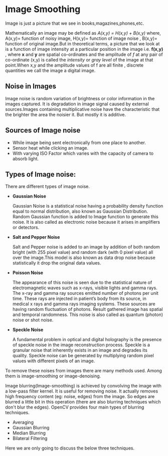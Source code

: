 # Image Smoothing 

Image is just a picture that we see in books,magazines,phones,etc.

Mathematically an image may be defined as _A(x,y) = H(x,y) + B(x,y)_ where, A(x,y)= function of noisy image, H(x,y)= function of image noise , B(x,y)= function of original image.But in theoretical terms, a picture that we look at is a function of image intensity at a particular position in the image i.e.  __f(x,y)__ , where __x__ and __y__ are spatial co-ordinates and the amplitude of _f_ at any pair of co-ordinate (x,y) is called the _intensity_ or _gray level_ of the image at that point.When x,y and the amplitude values of f are all finite , discrete quantities we call the image a digital image.

## Noise in Images

Image noise is random variation of brightness or color information in the images captured. It is degradation in image signal caused by external sources.Images containing multiplicative noise have the characteristic that the brighter the area the noisier it. But mostly it is additive.

## Sources of Image noise

* While image being sent electronically from one place to another.
* Sensor heat while clicking an image.
* With varying ISO Factor which varies with the capacity of camera to absorb light.

## Types of Image noise:


There are different types of image noise.

* __Gaussian Noise__

    Gaussian Noise is a statistical noise having a probability density function equal to normal distribution, also known as Gaussian Distribution. Random Gaussian function is added to Image function to generate this noise. It is also called as electronic noise because it arises in amplifiers or detectors.

* __Salt and Pepper Noise__

    Salt and Pepper noise is added to an image by addition of both random bright (with 255 pixel value) and random dark (with 0 pixel value) all over the image.This model is also known as data drop noise because statistically it drop the original data values.

*  __Poisson Noise__

    The appearance of this noise is seen due to the statistical nature of electromagnetic waves such as x-rays, visible lights and gamma rays. The x-ray and gamma ray sources emitted number of photons per unit time. These rays are injected in patient’s body from its source, in medical x rays and gamma rays imaging systems. These sources are having random fluctuation of photons. Result gathered image has spatial and temporal randomness. This noise is also called as quantum (photon) noise or shot noise.

* __Speckle Noise__

    A fundamental problem in optical and digital holography is the presence of speckle noise in the image reconstruction process. Speckle is a granular noise that inherently exists in an image and degrades its quality. Speckle noise can be generated by multiplying random pixel values with different pixels of an image.

To remove these noises from images there are many methods used. Among them is image-smoothing or image-denoising.

Image blurring(Image-smoothing) is achieved by convolving the image with a low-pass filter kernel. It is useful for removing noise. It actually removes high frequency content (eg: noise, edges) from the image. So edges are blurred a little bit in this operation (there are also blurring techniques which don't blur the edges). OpenCV provides four main types of blurring techniques.

* Averaging
* Gaussian Blurring
* Median Blurring
* Bilateral Filtering

Here we are only going to discuss the below three techniques.



